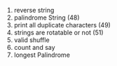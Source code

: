

1. reverse string	
2. palindrome String (48)
3. print all duplicate characters (49)
4. strings are rotatable or not (51)
5. valid shuffle
6. count and say
7. longest Palindrome


